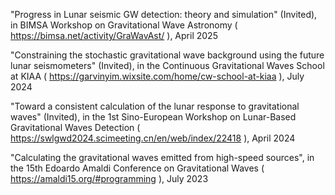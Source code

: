 "Progress in Lunar seismic GW detection: theory and simulation" (Invited), in BIMSA Workshop on Gravitational Wave Astronomy ( https://bimsa.net/activity/GraWavAst/ ), April 2025

"Constraining the stochastic gravitational wave background using the future lunar seismometers" (Invited), in the Continuous Gravitational Waves School at KIAA ( https://garvinyim.wixsite.com/home/cw-school-at-kiaa ), July 2024

"Toward a consistent calculation of the lunar response to gravitational waves" (Invited), in the 1st Sino-European Workshop on Lunar-Based Gravitational Waves Detection ( https://swlgwd2024.scimeeting.cn/en/web/index/22418 ), April 2024

"Calculating the gravitational waves emitted from high-speed sources", in the 15th Edoardo Amaldi Conference on Gravitational Waves ( https://amaldi15.org/#programming ), July 2023



  


